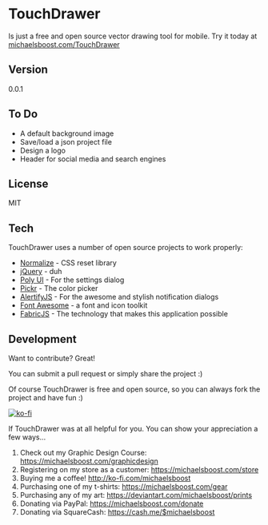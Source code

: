 TouchDrawer
===================

Is just a free and open source vector drawing tool for mobile. Try it today at [michaelsboost.com/TouchDrawer](https://michaelsboost.github.io/TouchDrawer)

Version
-------------

0.0.1

To Do
-------------

* A default background image
* Save/load a json project file
* Design a logo
* Header for social media and search engines

License
-------------

MIT

Tech
-------------

TouchDrawer uses a number of open source projects to work properly:

* [Normalize](https://github.com/necolas/normalize.css) - CSS reset library
* [jQuery](http://jquery.com/) - duh
* [Poly UI](https://github.com/Guilh/Poly) - For the settings dialog
* [Pickr](https://simonwep.github.io/pickr/) - The color picker
* [AlertifyJS](http://alertifyjs.com/) - For the awesome and stylish notification dialogs
* [Font Awesome](https://fontawesome.com/) - a font and icon toolkit
* [FabricJS](http://fabricjs.com/) - The technology that makes this application possible

Development
-------------

Want to contribute? Great!  

You can submit a pull request or simply share the project :)  

Of course TouchDrawer is free and open source, so you can always fork the project and have fun :)  

[![ko-fi](https://az743702.vo.msecnd.net/cdn/kofi2.png?v=0)](https://ko-fi.com/michaelsboost)  

If TouchDrawer was at all helpful for you. You can show your appreciation a few ways...  

1) Check out my Graphic Design Course: https://michaelsboost.com/graphicdesign  
2) Registering on my store as a customer: https://michaelsboost.com/store  
3) Buying me a coffee! http://ko-fi.com/michaelsboost  
4) Purchasing one of my t-shirts: https://michaelsboost.com/gear  
5) Purchasing any of my art: https://deviantart.com/michaelsboost/prints  
6) Donating via PayPal: https://michaelsboost.com/donate  
7) Donating via SquareCash: https://cash.me/$michaelsboost  